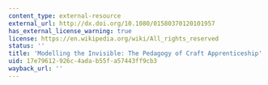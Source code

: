 ```yaml
---
content_type: external-resource
external_url: http://dx.doi.org/10.1080/01580370120101957
has_external_license_warning: true
license: https://en.wikipedia.org/wiki/All_rights_reserved
status: ''
title: 'Modelling the Invisible: The Pedagogy of Craft Apprenticeship'
uid: 17e79612-926c-4ada-b55f-a57443ff9cb3
wayback_url: ''
---
```

